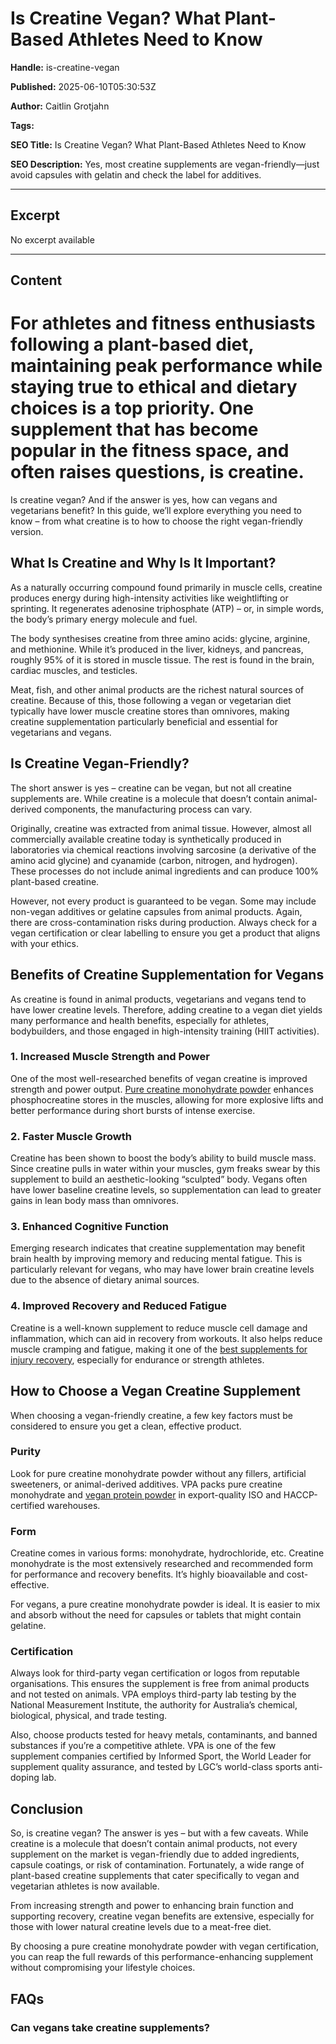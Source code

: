 # Is Creatine Vegan? What Plant-Based Athletes Need to Know

**Handle:** is-creatine-vegan

**Published:** 2025-06-10T05:30:53Z

**Author:** Caitlin Grotjahn

**Tags:** 

**SEO Title:** Is Creatine Vegan? What Plant-Based Athletes Need to Know

**SEO Description:** Yes, most creatine supplements are vegan-friendly—just avoid capsules with gelatin and check the label for additives.

---

## Excerpt

No excerpt available

---

## Content

# For athletes and fitness enthusiasts following a plant-based diet, maintaining peak performance while staying true to ethical and dietary choices is a top priority. One supplement that has become popular in the fitness space, and often raises questions, is creatine.

Is creatine vegan? And if the answer is yes, how can vegans and vegetarians benefit? In this guide, we’ll explore everything you need to know – from what creatine is to how to choose the right vegan-friendly version.

## What Is Creatine and Why Is It Important?

As a naturally occurring compound found primarily in muscle cells, creatine produces energy during high-intensity activities like weightlifting or sprinting. It regenerates adenosine triphosphate (ATP) – or, in simple words, the body’s primary energy molecule and fuel.

The body synthesises creatine from three amino acids: glycine, arginine, and methionine. While it’s produced in the liver, kidneys, and pancreas, roughly 95% of it is stored in muscle tissue. The rest is found in the brain, cardiac muscles, and testicles.

Meat, fish, and other animal products are the richest natural sources of creatine. Because of this, those following a vegan or vegetarian diet typically have lower muscle creatine stores than omnivores, making creatine supplementation particularly beneficial and essential for vegetarians and vegans.

## Is Creatine Vegan-Friendly?

The short answer is yes – creatine can be vegan, but not all creatine supplements are. While creatine is a molecule that doesn’t contain animal-derived components, the manufacturing process can vary.

Originally, creatine was extracted from animal tissue. However, almost all commercially available creatine today is synthetically produced in laboratories via chemical reactions involving sarcosine (a derivative of the amino acid glycine) and cyanamide (carbon, nitrogen, and hydrogen). These processes do not include animal ingredients and can produce 100% plant-based creatine.

However, not every product is guaranteed to be vegan. Some may include non-vegan additives or gelatine capsules from animal products. Again, there are cross-contamination risks during production. Always check for a vegan certification or clear labelling to ensure you get a product that aligns with your ethics.

## Benefits of Creatine Supplementation for Vegans

As creatine is found in animal products, vegetarians and vegans tend to have lower creatine levels. Therefore, adding creatine to a vegan diet yields many performance and health benefits, especially for athletes, bodybuilders, and those engaged in high-intensity training (HIIT activities).

### 1. Increased Muscle Strength and Power

One of the most well-researched benefits of vegan creatine is improved strength and power output. [Pure creatine monohydrate powder](https://www.vpa.com.au/products/creatine-monohydrate) enhances phosphocreatine stores in the muscles, allowing for more explosive lifts and better performance during short bursts of intense exercise.

### 2. Faster Muscle Growth

Creatine has been shown to boost the body’s ability to build muscle mass. Since creatine pulls in water within your muscles, gym freaks swear by this supplement to build an aesthetic-looking “sculpted” body. Vegans often have lower baseline creatine levels, so supplementation can lead to greater gains in lean body mass than omnivores.

### 3. Enhanced Cognitive Function

Emerging research indicates that creatine supplementation may benefit brain health by improving memory and reducing mental fatigue. This is particularly relevant for vegans, who may have lower brain creatine levels due to the absence of dietary animal sources.

### 4. Improved Recovery and Reduced Fatigue

Creatine is a well-known supplement to reduce muscle cell damage and inflammation, which can aid in recovery from workouts. It also helps reduce muscle cramping and fatigue, making it one of the [best supplements for injury recovery](https://www.vpa.com.au/blogs/diet-and-nutrition/using-nutrition-to-support-your-recovery-from-injury), especially for endurance or strength athletes.

## How to Choose a Vegan Creatine Supplement

When choosing a vegan-friendly creatine, a few key factors must be considered to ensure you get a clean, effective product.

### Purity

Look for pure creatine monohydrate powder without any fillers, artificial sweeteners, or animal-derived additives. VPA packs pure creatine monohydrate and [vegan protein powder](https://www.vpa.com.au/products/premium-plant-vegan-protein) in export-quality ISO and HACCP-certified warehouses.

### Form

Creatine comes in various forms: monohydrate, hydrochloride, etc. Creatine monohydrate is the most extensively researched and recommended form for performance and recovery benefits. It’s highly bioavailable and cost-effective.

For vegans, a pure creatine monohydrate powder is ideal. It is easier to mix and absorb without the need for capsules or tablets that might contain gelatine.

### Certification

Always look for third-party vegan certification or logos from reputable organisations. This ensures the supplement is free from animal products and not tested on animals. VPA employs third-party lab testing by the National Measurement Institute, the authority for Australia’s chemical, biological, physical, and trade testing.

Also, choose products tested for heavy metals, contaminants, and banned substances if you’re a competitive athlete. VPA is one of the few supplement companies certified by Informed Sport, the World Leader for supplement quality assurance, and tested by LGC’s world-class sports anti-doping lab.

## Conclusion

So, is creatine vegan? The answer is yes – but with a few caveats. While creatine is a molecule that doesn’t contain animal products, not every supplement on the market is vegan-friendly due to added ingredients, capsule coatings, or risk of contamination. Fortunately, a wide range of plant-based creatine supplements that cater specifically to vegan and vegetarian athletes is now available.

From increasing strength and power to enhancing brain function and supporting recovery, creatine vegan benefits are extensive, especially for those with lower natural creatine levels due to a meat-free diet.

By choosing a pure creatine monohydrate powder with vegan certification, you can reap the full rewards of this performance-enhancing supplement without compromising your lifestyle choices.

## FAQs

### Can vegans take creatine supplements?

